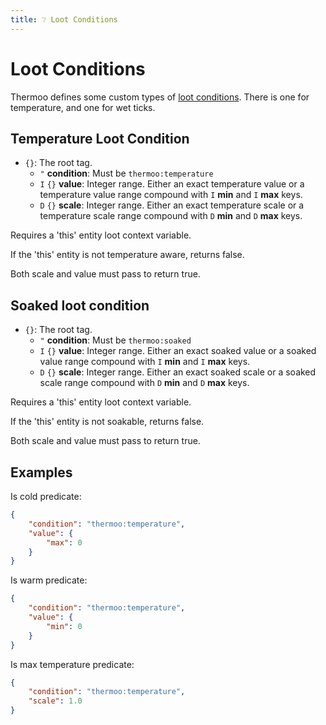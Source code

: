 ```yaml
---
title: ❔ Loot Conditions
---
```

# Loot Conditions

Thermoo defines some custom types of [loot conditions](https://minecraft.wiki/w/Predicate). There is one for temperature, and one for wet ticks.

## Temperature Loot Condition

- `{}`: The root tag.
    - `"` **condition**: Must be `thermoo:temperature`
    - `I` `{}` **value**: Integer range. Either an exact temperature value or a temperature value range compound with `I` **min** and `I` **max** keys.
    - `D` `{}` **scale**: Integer range. Either an exact temperature scale or a temperature scale range compound with `D` **min** and `D` **max** keys.

Requires a 'this' entity loot context variable.

If the 'this' entity is not temperature aware, returns false.

Both scale and value must pass to return true.

## Soaked loot condition

- `{}`: The root tag.
    - `"` **condition**: Must be `thermoo:soaked`
    - `I` `{}` **value**: Integer range. Either an exact soaked value or a soaked value range compound with `I` **min** and `I` **max** keys.
    - `D` `{}` **scale**: Integer range. Either an exact soaked scale or a soaked scale range compound with `D` **min** and `D` **max** keys.

Requires a 'this' entity loot context variable.

If the 'this' entity is not soakable, returns false.

Both scale and value must pass to return true.

## Examples

Is cold predicate:
```json
{
    "condition": "thermoo:temperature",
    "value": {
        "max": 0
    }
}
```

Is warm predicate:
```json
{
    "condition": "thermoo:temperature",
    "value": {
        "min": 0
    }
}
```

Is max temperature predicate:
```json
{
    "condition": "thermoo:temperature",
    "scale": 1.0
}
```
